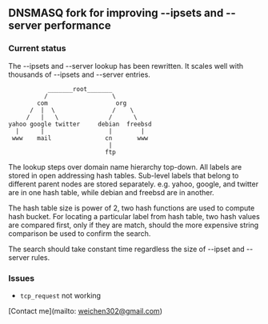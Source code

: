 ## DNSMASQ fork for improving --ipsets and --server performance

### Current status

The --ipsets and --server lookup has been rewritten. It scales well with thousands
of --ipsets and --server entries.


               _______root_______
              /                  \
            com                   org
          /  |  \                /    \
         /   |   \              /      \
    yahoo google twitter     debian  freebsd
      |      |                  |        |
     www    mail               cn       www
                                |
                               ftp

The lookup steps over domain name hierarchy top-down. All labels are stored in
open addressing hash tables. Sub-level labels that belong to different parent
nodes are stored separately. e.g. yahoo, google, and twitter are in one hash
table, while debian and freebsd are in another. 

The hash table size is power of 2, two hash functions are used to compute hash
bucket. For locating a particular label from hash table, two hash values are
compared first, only if they are match, should the more expensive string
comparison be used to confirm the search. 

The search should take constant time regardless the size of --ipset and --server
rules.



### Issues

* `tcp_request` not working


[Contact me](mailto: weichen302@gmail.com)
